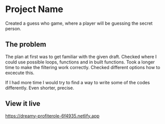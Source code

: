 # Project Name

Created a guess who game, where a player will be guessing the secret person.

## The problem

The plan at first was to get familiar with the given draft. Checked where I could use possible loops, functions and in built functions. Took a longer time to make the filtering work correctly. Checked different options how to excecute this. 

If I had more time I would try to find a way to write some of the codes differently. Even shorter, precise. 

## View it live

https://dreamy-profiterole-6f4935.netlify.app
